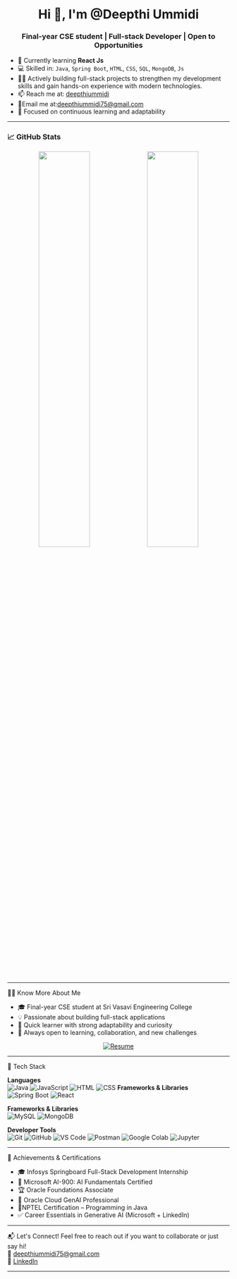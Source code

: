 <h1 align="center">Hi 👋, I'm @Deepthi Ummidi</h1>
<h3 align="center">Final-year CSE student | Full-stack Developer | Open to Opportunities</h3>

- 🌱 Currently learning **React Js**
- 💻 Skilled in: `Java`, `Spring Boot`, `HTML`, `CSS`, `SQL`, `MongoDB`, `Js`
- 👩‍💻 Actively building full-stack projects to strengthen my development skills and gain hands-on experience with modern technologies.
- 📫 Reach me at: [deepthiummidi](https://www.linkedin.com/in/deepthiummidi/)
- 📧Email me at:[deepthiummidi75@gmail.com](mailto:deepthiummidi75@gmail.com)  
- 🎯 Focused on continuous learning and adaptability

---
### 📈 GitHub Stats

<p align="center">
  <img src="https://github-readme-stats.vercel.app/api?username=Deepthi-Ummidi&show_icons=true&theme=radical" width="48%" />
  <img src="https://github-readme-stats.vercel.app/api/top-langs/?username=Deepthi-Ummidi&layout=compact&theme=radical" width="48%" />
</p>

---

🙋‍♀️ Know More About Me

- 🎓 Final-year CSE student at Sri Vasavi Engineering College  
- 💡 Passionate about building full-stack applications  
- 🧠 Quick learner with strong adaptability and curiosity  
- 🤝 Always open to learning, collaboration, and new challenges  

<p align="center">
  <a href="https://drive.google.com/file/d/1DBbRETRukCCde6XoRIPPcfSljZ2sPLyG/view?usp=drive_link" target="_blank">
    <img src="(https://drive.google.com/file/d/172PAfvPnOgMaQEGlqqLYuAvWuWTyQIh6/view?usp=drive_link)" alt="Resume"/>
  </a>
</p>


---

🔧 Tech Stack

**Languages**  
![Java](https://img.shields.io/badge/Java-ED8B00?style=for-the-badge&logo=openjdk&logoColor=white)
![JavaScript](https://img.shields.io/badge/JavaScript-F7DF1E?style=for-the-badge&logo=javascript&logoColor=black)
![HTML](https://img.shields.io/badge/HTML-E34F26?style=for-the-badge&logo=html5&logoColor=white)
![CSS](https://img.shields.io/badge/CSS-1572B6?style=for-the-badge&logo=css3&logoColor=white)
**Frameworks & Libraries**  
![Spring Boot](https://img.shields.io/badge/Spring%20Boot-6DB33F?style=for-the-badge&logo=spring-boot&logoColor=white)
![React](https://img.shields.io/badge/React-20232A?style=for-the-badge&logo=react&logoColor=61DAFB)

**Frameworks & Libraries**  
![MySQL](https://img.shields.io/badge/MySQL-4479A1?style=for-the-badge&logo=mysql&logoColor=white)
![MongoDB](https://img.shields.io/badge/MongoDB-4EA94B?style=for-the-badge&logo=mongodb&logoColor=white)

**Developer Tools**  
![Git](https://img.shields.io/badge/Git-F05032?style=for-the-badge&logo=git&logoColor=white)
![GitHub](https://img.shields.io/badge/GitHub-181717?style=for-the-badge&logo=github&logoColor=white)
![VS Code](https://img.shields.io/badge/VS%20Code-007ACC?style=for-the-badge&logo=visual-studio-code&logoColor=white)
![Postman](https://img.shields.io/badge/Postman-FF6C37?style=for-the-badge&logo=postman&logoColor=white)
![Google Colab](https://img.shields.io/badge/Google%20Colab-F9AB00?style=for-the-badge&logo=googlecolab&logoColor=white)
![Jupyter](https://img.shields.io/badge/Jupyter-F37626?style=for-the-badge&logo=jupyter&logoColor=white)

---
🏅 Achievements & Certifications

- 🎓 Infosys Springboard Full-Stack Development Internship
- 📜 Microsoft AI-900: AI Fundamentals Certified
- 🏆 Oracle Foundations Associate
- 🧠 Oracle Cloud GenAI Professional
- 📜NPTEL Certification – Programming in Java
- ✅ Career Essentials in Generative AI (Microsoft + LinkedIn)
---
📬 Let's Connect!
Feel free to reach out if you want to collaborate or just say hi!  
📧 [deepthiummidi75@gmail.com](mailto:deepthiummidi75@gmail.com)  
🔗 [LinkedIn](https://www.linkedin.com/in/deepthiummidi/)

---
